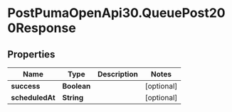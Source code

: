 # PostPumaOpenApi30.QueuePost200Response

## Properties

Name | Type | Description | Notes
------------ | ------------- | ------------- | -------------
**success** | **Boolean** |  | [optional] 
**scheduledAt** | **String** |  | [optional] 


